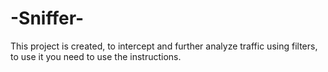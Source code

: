 # -Sniffer-
This  project is created, to intercept and further analyze traffic using filters, to use it you need to use the instructions.
